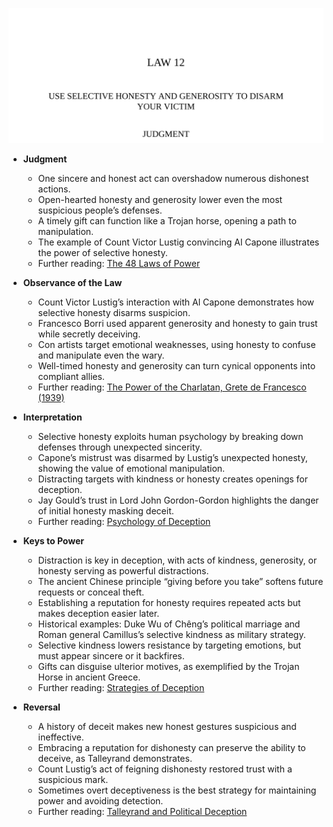 ![12-selective-honesty](12-selective-honesty.best.png)

- **Judgment**  
  - One sincere and honest act can overshadow numerous dishonest actions.  
  - Open-hearted honesty and generosity lower even the most suspicious people’s defenses.  
  - A timely gift can function like a Trojan horse, opening a path to manipulation.  
  - The example of Count Victor Lustig convincing Al Capone illustrates the power of selective honesty.  
  - Further reading: [The 48 Laws of Power](https://en.wikipedia.org/wiki/The_48_Laws_of_Power)  

- **Observance of the Law**  
  - Count Victor Lustig’s interaction with Al Capone demonstrates how selective honesty disarms suspicion.  
  - Francesco Borri used apparent generosity and honesty to gain trust while secretly deceiving.  
  - Con artists target emotional weaknesses, using honesty to confuse and manipulate even the wary.  
  - Well-timed honesty and generosity can turn cynical opponents into compliant allies.  
  - Further reading: [The Power of the Charlatan, Grete de Francesco (1939)](https://archive.org/details/powerofcharlatan00fran)  

- **Interpretation**  
  - Selective honesty exploits human psychology by breaking down defenses through unexpected sincerity.  
  - Capone’s mistrust was disarmed by Lustig’s unexpected honesty, showing the value of emotional manipulation.  
  - Distracting targets with kindness or honesty creates openings for deception.  
  - Jay Gould’s trust in Lord John Gordon-Gordon highlights the danger of initial honesty masking deceit.  
  - Further reading: [Psychology of Deception](https://www.apa.org/topics/deception)  

- **Keys to Power**  
  - Distraction is key in deception, with acts of kindness, generosity, or honesty serving as powerful distractions.  
  - The ancient Chinese principle “giving before you take” softens future requests or conceal theft.  
  - Establishing a reputation for honesty requires repeated acts but makes deception easier later.  
  - Historical examples: Duke Wu of Chêng’s political marriage and Roman general Camillus’s selective kindness as military strategy.  
  - Selective kindness lowers resistance by targeting emotions, but must appear sincere or it backfires.  
  - Gifts can disguise ulterior motives, as exemplified by the Trojan Horse in ancient Greece.  
  - Further reading: [Strategies of Deception](https://www.britannica.com/topic/deception)  

- **Reversal**  
  - A history of deceit makes new honest gestures suspicious and ineffective.  
  - Embracing a reputation for dishonesty can preserve the ability to deceive, as Talleyrand demonstrates.  
  - Count Lustig’s act of feigning dishonesty restored trust with a suspicious mark.  
  - Sometimes overt deceptiveness is the best strategy for maintaining power and avoiding detection.  
  - Further reading: [Talleyrand and Political Deception](https://www.britannica.com/biography/Charles-Maurice-Talleyrand)
